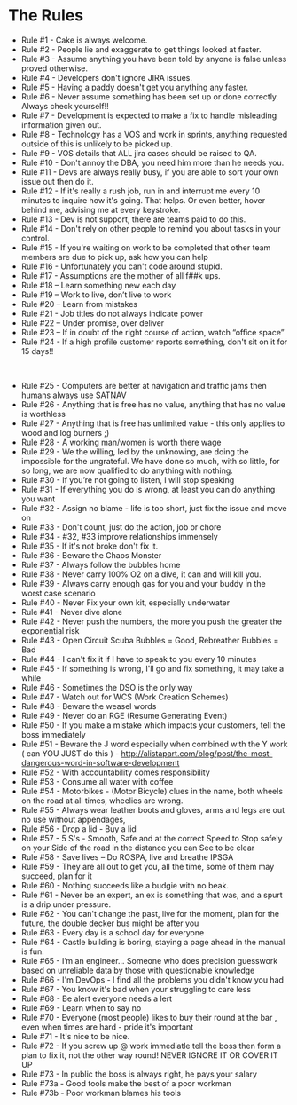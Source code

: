 The Rules
=========

* Rule #1 - Cake is always welcome.
* Rule #2 - People lie and exaggerate to get things looked at faster.
* Rule #3 - Assume anything you have been told by anyone is false unless proved otherwise.
* Rule #4 - Developers don't ignore JIRA issues.
* Rule #5 - Having a paddy doesn't get you anything any faster.
* Rule #6 - Never assume something has been set up or done correctly. Always check yourself!!
* Rule #7 - Development is expected to make a fix to handle misleading information given out.
* Rule #8 - Technology has a VOS and work in sprints, anything requested outside of this is unlikely to be picked up.
* Rule #9 - VOS details that ALL jira cases should be raised to QA.
* Rule #10 - Don't annoy the DBA, you need him more than he needs you.
* Rule #11 - Devs are always really busy, if you are able to sort your own issue out then do it.
* Rule #12 - If it's really a rush job, run in and interrupt me every 10 minutes to inquire how it's going.  That helps.  Or even better, hover behind me, advising me at every keystroke.
* Rule #13 - Dev is not support, there are teams paid to do this.
* Rule #14 - Don't rely on other people to remind you about tasks in your control.
* Rule #15 - If you're waiting on work to be completed that other team members are due to pick up, ask how you can help
* Rule #16 - Unfortunately you can't code around stupid.
* Rule #17 - Assumptions are the mother of all f##k ups.
* Rule #18 – Learn something new each day
* Rule #19 – Work to live, don’t live to work
* Rule #20 – Learn from mistakes
* Rule #21 - Job titles do not always indicate power
* Rule #22 – Under promise, over deliver
* Rule #23 – If in doubt of the right course of action, watch “office space”
* Rule #24 - If a high profile customer reports something, don't sit on it for 15 days!!
<br/>

* Rule #25 - Computers are better at navigation and traffic jams then humans always use SATNAV
* Rule #26 - Anything that is free has no value, anything that has no value is worthless
* Rule #27 - Anything that is free has unlimited value - this only applies to wood and log burners ;)
* Rule #28 - A working man/women is worth there wage
* Rule #29 - We the willing, led by the unknowing, are doing the impossible for the ungrateful. We have done so much, with so little, for so long, we are now qualified to do anything with nothing.
* Rule #30 - If you’re not going to listen, I will stop speaking
* Rule #31 - If everything you do is wrong, at least you can do anything you want
* Rule #32 - Assign no blame - life is too short, just fix the issue and move on
* Rule #33 - Don't count, just do the action, job or chore
* Rule #34 - #32, #33 improve relationships immensely
* Rule #35 - If it's not broke don't fix it.
* Rule #36 - Beware the Chaos Monster
* Rule #37 - Always follow the bubbles home
* Rule #38 - Never carry 100% O2 on a dive, it can and will kill you.
* Rule #39 - Always carry enough gas for you and your buddy in the worst case scenario
* Rule #40 - Never Fix your own kit, especially underwater
* Rule #41 - Never dive alone
* Rule #42 - Never push the numbers, the more you push the greater the exponential risk
* Rule #43 - Open Circuit Scuba Bubbles = Good, Rebreather Bubbles = Bad
* Rule #44 - I can't fix it if I have to speak to you every 10 minutes
* Rule #45 - If something is wrong, I'll go and fix something, it may take a while
* Rule #46 - Sometimes the DSO is the only way
* Rule #47 - Watch out for WCS (Work Creation Schemes)
* Rule #48 - Beware the weasel words
* Rule #49 - Never do an RGE (Resume Generating Event)
* Rule #50 - If you make a mistake which impacts your customers, tell the boss immediately
* Rule #51 - Beware the J word especially when combined with the Y work ( can YOU JUST do this ) - http://alistapart.com/blog/post/the-most-dangerous-word-in-software-development
* Rule #52 - With accountability comes responsibility
* Rule #53 - Consume all water with coffee
* Rule #54 - Motorbikes - (Motor Bicycle) clues in the name, both wheels on the road at all times, wheelies are wrong.
* Rule #55 - Always wear leather boots and gloves, arms and legs are out no use without appendages,
* Rule #56 - Drop a lid - Buy a lid
* Rule #57 - 5 S's - Smooth, Safe and at the correct Speed to Stop safely on your Side of the road in the distance you can See to be clear
* Rule #58 - Save lives – Do ROSPA, live and breathe IPSGA
* Rule #59 - They are all out to get you, all the time, some of them may succeed, plan for it
* Rule #60 - Nothing succeeds like a budgie with no beak.
* Rule #61 - Never be an expert, an ex is something that was, and a spurt is a drip under pressure.
* Rule #62 - You can't change the past, live for the moment, plan for the future, the double decker bus might be after you
* Rule #63 - Every day is a school day for everyone
* Rule #64 - Castle building is boring, staying a page ahead in the manual is fun.
* Rule #65 - I’m an engineer... Someone who does precision guesswork based on unreliable data by those with questionable knowledge
* Rule #66 - I'm DevOps - I find all the problems you didn't know you had
* Rule #67 - You know it's bad when your struggling to care less
* Rule #68 - Be alert everyone needs a lert
* Rule #69 - Learn when to say no
* Rule #70 - Everyone (most people) likes to buy their round at the bar , even when times are hard - pride it's important
* Rule #71 - It's nice to be nice.
* Rule #72 - If you screw up @ work immediatle tell the boss then form a plan to fix it, not the other way round! NEVER IGNORE IT OR COVER IT UP
* Rule #73 - In public the boss is always right, he pays your salary
* Rule #73a - Good tools make the best of a poor workman
* Rule #73b - Poor workman blames his tools
